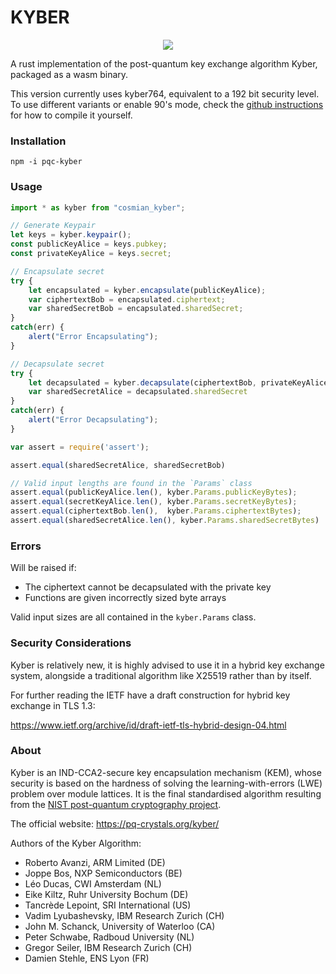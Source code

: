 # KYBER

<p align="center">
  <img src="https://raw.githubusercontent.com/Argyle-Software/kyber/master/kyber.png"/>
</p>

A rust implementation of the post-quantum key exchange algorithm Kyber, packaged as a wasm binary.

This version currently uses kyber764, equivalent to a 192 bit security level. To use different variants or enable 90's mode, check the [github instructions](https://github.com/Argyle-Software/kyber#webassembly) for how to compile it yourself.

### Installation

```shell
npm -i pqc-kyber
```

### Usage

```js
import * as kyber from "cosmian_kyber";

// Generate Keypair
let keys = kyber.keypair();
const publicKeyAlice = keys.pubkey;
const privateKeyAlice = keys.secret;

// Encapsulate secret
try {
    let encapsulated = kyber.encapsulate(publicKeyAlice);
    var ciphertextBob = encapsulated.ciphertext;
    var sharedSecretBob = encapsulated.sharedSecret;
}
catch(err) {
    alert("Error Encapsulating");
}

// Decapsulate secret
try {
    let decapsulated = kyber.decapsulate(ciphertextBob, privateKeyAlice);
    var sharedSecretAlice = decapsulated.sharedSecret
}
catch(err) {
    alert("Error Decapsulating");
}

var assert = require('assert');

assert.equal(sharedSecretAlice, sharedSecretBob)

// Valid input lengths are found in the `Params` class
assert.equal(publicKeyAlice.len(), kyber.Params.publicKeyBytes);
assert.equal(secretKeyAlice.len(), kyber.Params.secretKeyBytes);
assert.equal(ciphertextBob.len(),  kyber.Params.ciphertextBytes);
assert.equal(sharedSecretAlice.len(), kyber.Params.sharedSecretBytes)

```


### Errors

Will be raised if:


 * The ciphertext cannot be decapsulated with the private key
 * Functions are given incorrectly sized byte arrays

Valid input sizes are all contained in the `kyber.Params` class.

### Security Considerations

Kyber is relatively new, it is highly advised to use it in a hybrid key exchange system, alongside a traditional algorithm like X25519 rather than by itself.

For further reading the IETF have a draft construction for hybrid key exchange in TLS 1.3:

https://www.ietf.org/archive/id/draft-ietf-tls-hybrid-design-04.html


### About

Kyber is an IND-CCA2-secure key encapsulation mechanism (KEM), whose security is based on the hardness of solving the learning-with-errors (LWE) problem over module lattices. It is the final standardised algorithm resulting from the [NIST post-quantum cryptography project](https://csrc.nist.gov/Projects/Post-Quantum-Cryptography).

The official website: https://pq-crystals.org/kyber/

Authors of the Kyber Algorithm:

* Roberto Avanzi, ARM Limited (DE)
* Joppe Bos, NXP Semiconductors (BE)
* Léo Ducas, CWI Amsterdam (NL)
* Eike Kiltz, Ruhr University Bochum (DE)
* Tancrède Lepoint, SRI International (US)
* Vadim Lyubashevsky, IBM Research Zurich (CH)
* John M. Schanck, University of Waterloo (CA)
* Peter Schwabe, Radboud University (NL)
* Gregor Seiler, IBM Research Zurich (CH)
* Damien Stehle, ENS Lyon (FR)
